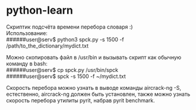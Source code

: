 # python-learn
Скриптик подсчёта времени перебора словаря :)  
Использование:  
######user@serv$ python3 spck.py -s 1500  -f /path/to_the_dictionary/mydict.txt  

Можно скопировать файл в /usr/bin и вызывать скрипт как обычную команду в bash:  
######user@serv$ cp spck.py /usr/bin/spck    
######user@serv$ spck -s 1500 -f ~/mydict.txt  

Cкорость перебора можно узнать в выводе команды aircrack-ng -S, естественно, aircrack-ng должен быть установлен,
также можно узнать скорость перебора утилиты pyrit, набрав pyrit benchmark.


